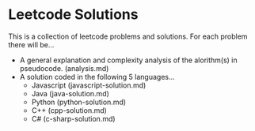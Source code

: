 # Leetcode Solutions

This is a collection of leetcode problems and solutions. For each problem there will be...  
- A general explanation and complexity analysis of the alorithm(s) in pseudocode. (analysis.md)
- A solution coded in the following 5 languages...
  - Javascript (javascript-solution.md)
  - Java (java-solution.md)
  - Python (python-solution.md)
  - C++ (cpp-solution.md)
  - C# (c-sharp-solution.md)
